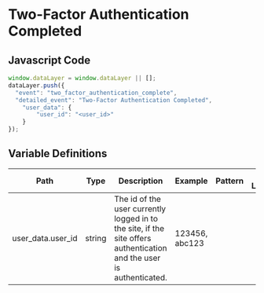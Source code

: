 # Two-Factor Authentication Completed

### 

## Javascript Code
```js
window.dataLayer = window.dataLayer || [];
dataLayer.push({
  "event": "two_factor_authentication_complete",
  "detailed_event": "Two-Factor Authentication Completed",
    "user_data": {
        "user_id": "<user_id>"
    }
});
```

## Variable Definitions

|Path|Type|Description|Example|Pattern|Min Length|Max Length|Minimum|Maximum|Multiple Of|
| --- | --- | --- | --- | --- | --- | --- | --- | --- | --- |
|user_data.user_id|string|The id of the user currently logged in to the site, if the site offers authentication and the user is authenticated.|123456, abc123|||||||




